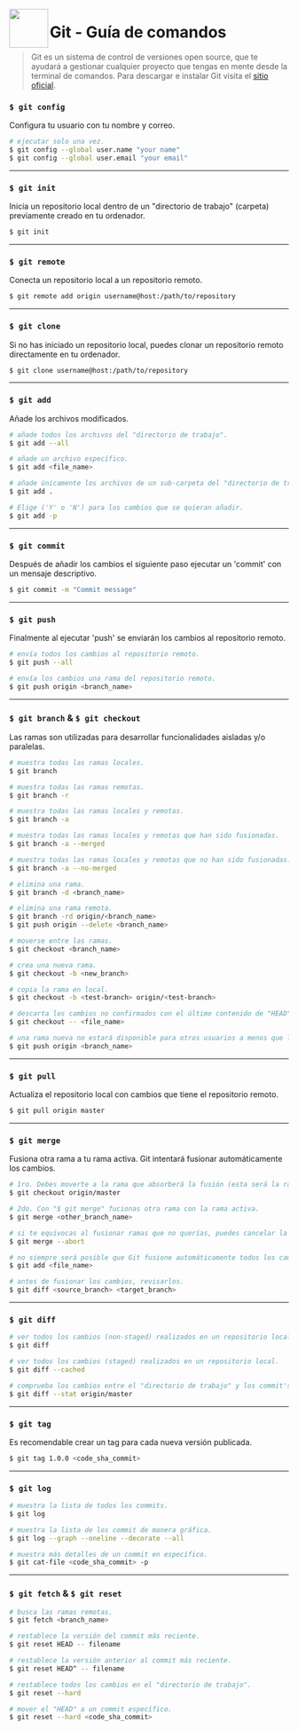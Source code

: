 <img
  src="https://git-scm.com/images/logos/logomark-orange@2x.png"
  width="70"
  align="left"
/>

# Git - Guía de comandos 
>Git es un sistema de control de versiones open source, que te ayudará a gestionar cualquier proyecto que tengas en mente desde la terminal de comandos. Para descargar e instalar Git visita el [sitio oficial](https://git-scm.com/download/).

### `$ git config`
Configura tu usuario con tu nombre y correo.
```sh
# ejecutar solo una vez.
$ git config --global user.name "your name"
$ git config --global user.email "your email"
```
------
### `$ git init`
Inicia un repositorio local dentro de un "directorio de trabajo" (carpeta) previamente creado en tu ordenador.
```sh
$ git init
```
------
### `$ git remote`
Conecta un repositorio local a un repositorio remoto.
```sh
$ git remote add origin username@host:/path/to/repository
```
------
### `$ git clone`

Si no has iniciado un repositorio local, puedes clonar un repositorio remoto directamente en tu ordenador.
```sh
$ git clone username@host:/path/to/repository
```
------
### `$ git add`
Añade los archivos modificados.
```sh
# añade todos los archivos del "directorio de trabajo".
$ git add --all

# añade un archivo específico.
$ git add <file_name>

# añade únicamente los archivos de un sub-carpeta del "directorio de trabajo".
$ git add .

# Elige ('Y' o 'N') para los cambios que se quieran añadir.
$ git add -p
```
------
### `$ git commit`
Después de añadir los cambios el siguiente paso ejecutar un 'commit' con un mensaje descriptivo.
```sh
$ git commit -m "Commit message"
```
------
### `$ git push`
Finalmente al ejecutar 'push' se enviarán los cambios al repositorio remoto.
```sh
# envía todos los cambios al repositorio remoto.
$ git push --all

# envía los cambios una rama del repositorio remoto.
$ git push origin <branch_name>
```
------
### `$ git branch` & `$ git checkout`
Las ramas son utilizadas para desarrollar funcionalidades aisladas y/o paralelas.
```sh
# muestra todas las ramas locales.
$ git branch

# muestra todas las ramas remotas.
$ git branch -r

# muestra todas las ramas locales y remotas.
$ git branch -a

# muestra todas las ramas locales y remotas que han sido fusionadas.
$ git branch -a --merged

# muestra todas las ramas locales y remotas que no han sido fusionadas.
$ git branch -a --no-merged

# elimina una rama.
$ git branch -d <branch_name>

# elimina una rama remota.
$ git branch -rd origin/<branch_name>
$ git push origin --delete <branch_name>

# moverse entre las ramas.
$ git checkout <branch_name>

# crea una nueva rama.
$ git checkout -b <new_branch>

# copia la rama en local.
$ git checkout -b <test-branch> origin/<test-branch>

# descarta los cambios no confirmados con el último contenido de "HEAD"
$ git checkout -- <file_name>

# una rama nueva no estará disponible para otros usuarios a menos que la subas al repositorio remoto.
$ git push origin <branch_name>
```
------
### `$ git pull`
Actualiza el repositorio local con cambios que tiene el repositorio remoto.
```sh
$ git pull origin master
```
------
### `$ git merge`
Fusiona otra rama a tu rama activa. Git intentará fusionar automáticamente los cambios.
```sh
# 1ro. Debes moverte a la rama que absorberá la fusión (esta será la rama activa).
$ git checkout origin/master

# 2do. Con "$ git merge" fucionas otra rama con la rama activa.
$ git merge <other_branch_name>

# si te equivocas al fusionar ramas que no querías, puedes cancelar la fusión.
$ git merge --abort

# no siempre será posible que Git fusione automáticamente todos los cambios causando conflictos. Eres responsable de fusionar esos conflictos manualmente al editar los archivos mostrados por Git. Después de modificarlos, necesitas añadirlos como fusionados con:
$ git add <file_name>

# antes de fusionar los cambios, revisarlos.
$ git diff <source_branch> <target_branch>
```
------
### `$ git diff`
```sh
# ver todos los cambios (non-staged) realizados en un repositorio local.
$ git diff

# ver todos los cambios (staged) realizados en un repositorio local.
$ git diff --cached

# comprueba los cambios entre el "directorio de trabajo" y los commit's el repositorio remoto.
$ git diff --stat origin/master
```
------
### `$ git tag`
Es recomendable crear un tag para cada nueva versión publicada.
```sh
$ git tag 1.0.0 <code_sha_commit>
```
------
### `$ git log`
```sh
# muestra la lista de todos los commits.
$ git log

# muestra la lista de los commit de manera gráfica.
$ git log --graph --oneline --decorate --all

# muestra más detalles de un commit en específico.
$ git cat-file <code_sha_commit> -p
```
------
### `$ git fetch` & `$ git reset`
```sh
# busca las ramas remotas.
$ git fetch <branch_name>

# restablece la versión del commit más reciente.
$ git reset HEAD -- filename

# restablece la versión anterior al commit más reciente.
$ git reset HEAD^ -- filename

# restablece todos los cambios en el "directorio de trabajo".
$ git reset --hard

# mover el "HEAD" a un commit específico.
$ git reset --hard <code_sha_commit>
```
